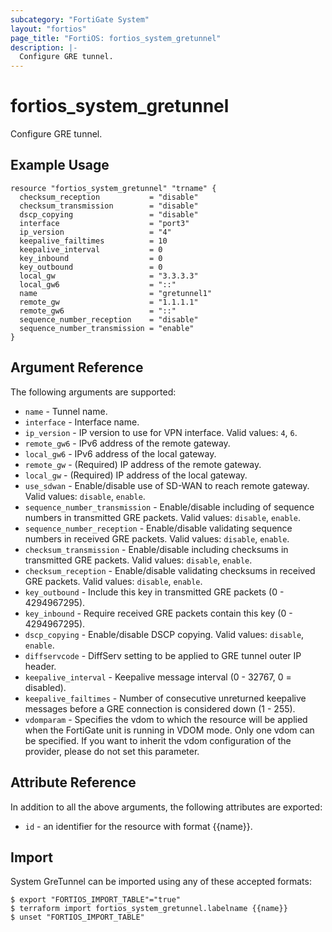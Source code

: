 ```yaml
---
subcategory: "FortiGate System"
layout: "fortios"
page_title: "FortiOS: fortios_system_gretunnel"
description: |-
  Configure GRE tunnel.
---
```


# fortios_system_gretunnel
Configure GRE tunnel.

## Example Usage

```hcl
resource "fortios_system_gretunnel" "trname" {
  checksum_reception           = "disable"
  checksum_transmission        = "disable"
  dscp_copying                 = "disable"
  interface                    = "port3"
  ip_version                   = "4"
  keepalive_failtimes          = 10
  keepalive_interval           = 0
  key_inbound                  = 0
  key_outbound                 = 0
  local_gw                     = "3.3.3.3"
  local_gw6                    = "::"
  name                         = "gretunnel1"
  remote_gw                    = "1.1.1.1"
  remote_gw6                   = "::"
  sequence_number_reception    = "disable"
  sequence_number_transmission = "enable"
}
```

## Argument Reference

The following arguments are supported:

* `name` - Tunnel name.
* `interface` - Interface name.
* `ip_version` - IP version to use for VPN interface. Valid values: `4`, `6`.
* `remote_gw6` - IPv6 address of the remote gateway.
* `local_gw6` - IPv6 address of the local gateway.
* `remote_gw` - (Required) IP address of the remote gateway.
* `local_gw` - (Required) IP address of the local gateway.
* `use_sdwan` - Enable/disable use of SD-WAN to reach remote gateway. Valid values: `disable`, `enable`.
* `sequence_number_transmission` - Enable/disable including of sequence numbers in transmitted GRE packets. Valid values: `disable`, `enable`.
* `sequence_number_reception` - Enable/disable validating sequence numbers in received GRE packets. Valid values: `disable`, `enable`.
* `checksum_transmission` - Enable/disable including checksums in transmitted GRE packets. Valid values: `disable`, `enable`.
* `checksum_reception` - Enable/disable validating checksums in received GRE packets. Valid values: `disable`, `enable`.
* `key_outbound` - Include this key in transmitted GRE packets (0 - 4294967295).
* `key_inbound` - Require received GRE packets contain this key (0 - 4294967295).
* `dscp_copying` - Enable/disable DSCP copying. Valid values: `disable`, `enable`.
* `diffservcode` - DiffServ setting to be applied to GRE tunnel outer IP header.
* `keepalive_interval` - Keepalive message interval (0 - 32767, 0 = disabled).
* `keepalive_failtimes` - Number of consecutive unreturned keepalive messages before a GRE connection is considered down (1 - 255).
* `vdomparam` - Specifies the vdom to which the resource will be applied when the FortiGate unit is running in VDOM mode. Only one vdom can be specified. If you want to inherit the vdom configuration of the provider, please do not set this parameter.


## Attribute Reference

In addition to all the above arguments, the following attributes are exported:
* `id` - an identifier for the resource with format {{name}}.

## Import

System GreTunnel can be imported using any of these accepted formats:
```
$ export "FORTIOS_IMPORT_TABLE"="true"
$ terraform import fortios_system_gretunnel.labelname {{name}}
$ unset "FORTIOS_IMPORT_TABLE"
```
